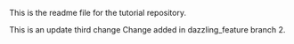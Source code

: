 This is the readme file for the tutorial 
repository.


This is an update
third change
Change added in dazzling_feature branch 2.
